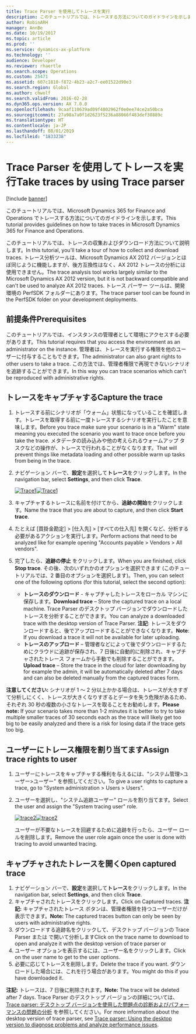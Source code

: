 ```yaml
---
title: Trace Parser を使用してトレースを実行
description: このチュートリアルでは、トレースする方法についてのガイドラインを示します。
author: RobinARH
manager: AnnBe
ms.date: 10/19/2017
ms.topic: article
ms.prod: ''
ms.service: dynamics-ax-platform
ms.technology: ''
audience: Developer
ms.reviewer: rhaertle
ms.search.scope: Operations
ms.custom: 25471
ms.assetid: 607c1810-f872-4b23-a2c7-ee01522d90e3
ms.search.region: Global
ms.author: chwolf
ms.search.validFrom: 2016-02-28
ms.dyn365.ops.version: AX 7.0.0
ms.openlocfilehash: 9caaf110639ad09f4802962f0e0ee74ce2a50bca
ms.sourcegitcommit: 27a98a7a0f1d2623f5236a88066f483def30889c
ms.translationtype: HT
ms.contentlocale: ja-JP
ms.lasthandoff: 08/01/2019
ms.locfileid: "1833238"
---
```

# <a name="take-traces-by-using-trace-parser"></a><span data-ttu-id="0da5d-103">Trace Parser を使用してトレースを実行</span><span class="sxs-lookup"><span data-stu-id="0da5d-103">Take traces by using Trace parser</span></span>

[!include [banner](../includes/banner.md)]

<span data-ttu-id="0da5d-104">このチュートリアルでは、Microsoft Dynamics 365 for Finance and Operations でトレースする方法についてのガイドラインを示します。</span><span class="sxs-lookup"><span data-stu-id="0da5d-104">This tutorial provides guidelines on how to take traces in Microsoft Dynamics 365 for Finance and Operations.</span></span>

<span data-ttu-id="0da5d-105">このチュートリアルでは、トレースの収集およびダウンロード方法について説明します。</span><span class="sxs-lookup"><span data-stu-id="0da5d-105">In this tutorial, you'll take a tour of how to collect and download traces.</span></span> <span data-ttu-id="0da5d-106">トレース分析ツールは、Microsoft Dynamics AX 2012 バージョンとほぼ同じように機能しますが、後方互換性はなく、AX 2012 トレースの分析には使用できません。</span><span class="sxs-lookup"><span data-stu-id="0da5d-106">The trace analysis tool works largely similar to the Microsoft Dynamics AX 2012 version, but it is not backward compatible and can't be used to analyze AX 2012 traces.</span></span> <span data-ttu-id="0da5d-107">トレース パーサー ツールは、開発環境の PerfSDK フォルダーにあります。</span><span class="sxs-lookup"><span data-stu-id="0da5d-107">The trace parser tool can be found in the PerfSDK folder on your development deployments.</span></span>

## <a name="prerequisites"></a><span data-ttu-id="0da5d-108">前提条件</span><span class="sxs-lookup"><span data-stu-id="0da5d-108">Prerequisites</span></span>
<span data-ttu-id="0da5d-109">このチュートリアルでは、インスタンスの管理者として環境にアクセスする必要があります。</span><span class="sxs-lookup"><span data-stu-id="0da5d-109">This tutorial requires that you access the environment as an administrator on the instance.</span></span> <span data-ttu-id="0da5d-110">管理者は、トレースを実行する権限を他のユーザーに付与することもできます。</span><span class="sxs-lookup"><span data-stu-id="0da5d-110">The administrator can also grant rights to other users to take a trace.</span></span> <span data-ttu-id="0da5d-111">この方法では、管理者権限で再現できないシナリオを追跡することができます。</span><span class="sxs-lookup"><span data-stu-id="0da5d-111">In this way you can trace scenarios which can't be reproduced with administrative rights.</span></span>

## <a name="capture-the-trace"></a><span data-ttu-id="0da5d-112">トレースをキャプチャする</span><span class="sxs-lookup"><span data-stu-id="0da5d-112">Capture the trace</span></span>
1.  <span data-ttu-id="0da5d-113">トレースする前にシナリオが「ウォーム」状態になっていることを確認します。トレースを取得する前に一度トレースするシナリオを実行したことを意味します。</span><span class="sxs-lookup"><span data-stu-id="0da5d-113">Before you trace make sure your scenario is in a "Warm" state meaning you executed the scenario you want to trace once before you take the trace.</span></span> <span data-ttu-id="0da5d-114">メタデータの読み込みや他の考えられるウォームアップ タスクなどの操作が、トレースで行われることがなくなります。</span><span class="sxs-lookup"><span data-stu-id="0da5d-114">That will prevent things like metadata loading and other possible warm up tasks from being in the trace.</span></span>
2.  <span data-ttu-id="0da5d-115">ナビゲーション バーで、**設定**を選択して**トレース**をクリックします。</span><span class="sxs-lookup"><span data-stu-id="0da5d-115">In the navigation bar, select **Settings**, and then click **Trace**.</span></span> 

    <span data-ttu-id="0da5d-116">[![Trace1](./media/trace1-300x176.jpg)](./media/trace1.jpg)</span><span class="sxs-lookup"><span data-stu-id="0da5d-116">[![Trace1](./media/trace1-300x176.jpg)](./media/trace1.jpg)</span></span>

3.  <span data-ttu-id="0da5d-117">キャプチャするトレースに名前を付けてから、**追跡の開始**をクリックします。</span><span class="sxs-lookup"><span data-stu-id="0da5d-117">Name the trace that you are about to capture, and then click **Start trace**.</span></span>
4.  <span data-ttu-id="0da5d-118">たとえば [買掛金勘定] &gt; [仕入先] &gt; [すべての仕入先] を開くなど、分析する必要があるアクションを実行します。</span><span class="sxs-lookup"><span data-stu-id="0da5d-118">Perform actions that need to be analyzed like for example opening "Accounts payable &gt; Vendors &gt; All vendors".</span></span>
5.  <span data-ttu-id="0da5d-119">完了したら、**追跡の停止** をクリックします。</span><span class="sxs-lookup"><span data-stu-id="0da5d-119">When you are finished, click **Stop trace**.</span></span> <span data-ttu-id="0da5d-120">その後、次のいずれかのオプションを選択できます (このチュートリアルでは、2 番目のオプションを選択します)。</span><span class="sxs-lookup"><span data-stu-id="0da5d-120">Then, you can select one of the following options (for this tutorial, select the second option):</span></span>
    -   <span data-ttu-id="0da5d-121">**トレースのダウンロード** - キャプチャしたトレースをローカル マシンに保存します。</span><span class="sxs-lookup"><span data-stu-id="0da5d-121">**Download trace** – Store the captured trace on a local machine.</span></span> <span data-ttu-id="0da5d-122">Trace Parser のデスクトップ バージョンでダウンロードしたトレースを分析することができます。</span><span class="sxs-lookup"><span data-stu-id="0da5d-122">You can analyze a downloaded trace with the desktop version of Trace Parser.</span></span> <span data-ttu-id="0da5d-123">**注記**: トレースをダウンロードすると、後でアップロードすることができなくなります。</span><span class="sxs-lookup"><span data-stu-id="0da5d-123">**Note**: If you download a trace it will not be available for later uploading.</span></span>
    -   <span data-ttu-id="0da5d-124">**トレースのアップロード** – 管理者などによって後でダウンロードするためにクラウドに追跡が保存され、7 日後に自動的に削除され、キャプチャされたトレース フォームから手動でも削除することができます。</span><span class="sxs-lookup"><span data-stu-id="0da5d-124">**Upload trace** – Store the trace in the cloud for later downloading by for example the admin, it will be automatically deleted after 7 days and can also be deleted manually from the captured traces form.</span></span>

<span data-ttu-id="0da5d-125">**注意してください:** シナリオが 1 〜 2 分以上かかる場合は、トレースが大きすぎて分析しにくく、トレースが大きくなりすぎるとデータを失う危険があるため、それぞれ 30 秒の複数の小さなトレースを取ることをお勧めします。</span><span class="sxs-lookup"><span data-stu-id="0da5d-125">**Please note:** If your scenario takes more than 1-2 minutes it is better to try to take multiple smaller traces of 30 seconds each as the trace will likely get too big to be easily analyzed and there is a risk for losing data if the trace gets too big.</span></span>

## <a name="assign-trace-rights-to-user"></a><span data-ttu-id="0da5d-126">ユーザーにトレース権限を割り当てます</span><span class="sxs-lookup"><span data-stu-id="0da5d-126">Assign trace rights to user</span></span>
1.  <span data-ttu-id="0da5d-127">ユーザーにトレースをキャプチャする権利を与えるには、"システム管理&gt;ユーザー&gt;ユーザー" を参照してください。</span><span class="sxs-lookup"><span data-stu-id="0da5d-127">To give a user rights to capture a trace, go to "System administration &gt; Users &gt; Users".</span></span>
2.  <span data-ttu-id="0da5d-128">ユーザーを選択し、"システム追跡ユーザー" ロールを割り当てます。</span><span class="sxs-lookup"><span data-stu-id="0da5d-128">Select the user and assign the "System tracing user" role.</span></span> 

    <span data-ttu-id="0da5d-129">[![trace2](./media/trace2-284x300.jpg)](./media/trace2.jpg)</span><span class="sxs-lookup"><span data-stu-id="0da5d-129">[![trace2](./media/trace2-284x300.jpg)](./media/trace2.jpg)</span></span>

    <span data-ttu-id="0da5d-130">ユーザーが不要なトレースを回避するために追跡を行ったら、ユーザー ロールを削除します。</span><span class="sxs-lookup"><span data-stu-id="0da5d-130">Remove the user role again once the user is done with tracing to avoid unwanted tracing.</span></span>

## <a name="open-captured-trace"></a><span data-ttu-id="0da5d-131">キャプチャされたトレースを開く</span><span class="sxs-lookup"><span data-stu-id="0da5d-131">Open captured trace</span></span>
1.  <span data-ttu-id="0da5d-132">ナビゲーション バーで、**設定**を選択して**トレース**をクリックします。</span><span class="sxs-lookup"><span data-stu-id="0da5d-132">In the navigation bar, select **Settings**, and then click **Trace**.</span></span>
2.  <span data-ttu-id="0da5d-133">キャプチャされたトレースをクリックします。</span><span class="sxs-lookup"><span data-stu-id="0da5d-133">Click on Captured traces.</span></span> <span data-ttu-id="0da5d-134">**注記:** キャプチャされたトレース ボタンは、管理者権限を持つユーザーだけが表示できます。</span><span class="sxs-lookup"><span data-stu-id="0da5d-134">**Note:** The captured traces button can only be seen by users with administrative rights.</span></span>
3.  <span data-ttu-id="0da5d-135">ダウンロードする追跡名をクリックして、デスクトップ バージョンの Trace Parser または で開いて分析します</span><span class="sxs-lookup"><span data-stu-id="0da5d-135">Click on the trace name to download to open and analyze it with the desktop version of trace parser or</span></span>
4.  <span data-ttu-id="0da5d-136">ユーザー オプションを表示するには、ユーザー名をクリックします。</span><span class="sxs-lookup"><span data-stu-id="0da5d-136">Click on the user name to get to the user options.</span></span>
5.  <span data-ttu-id="0da5d-137">必要に応じてトレースを削除します。</span><span class="sxs-lookup"><span data-stu-id="0da5d-137">Delete the trace if you want.</span></span> <span data-ttu-id="0da5d-138">ダウンロードした場合には、これを行う場合があります。</span><span class="sxs-lookup"><span data-stu-id="0da5d-138">You might do this if you have downloaded it.</span></span>

<span data-ttu-id="0da5d-139">**注記:** トレースは、7 日後に削除されます。</span><span class="sxs-lookup"><span data-stu-id="0da5d-139">**Note:** The trace will be deleted after 7 days.</span></span> <span data-ttu-id="0da5d-140">Trace Parser のデスクトップ バージョンの詳細については、[Trace parser: デスクトップ バージョンを使用した問題点の診断およびパフォーマンスの問題の分析](trace-parser.md) を参照してください。</span><span class="sxs-lookup"><span data-stu-id="0da5d-140">For more information about the desktop version of trace parser, see [Trace parser: Using the desktop version to diagnose problems and analyze performance issues](trace-parser.md).</span></span>




